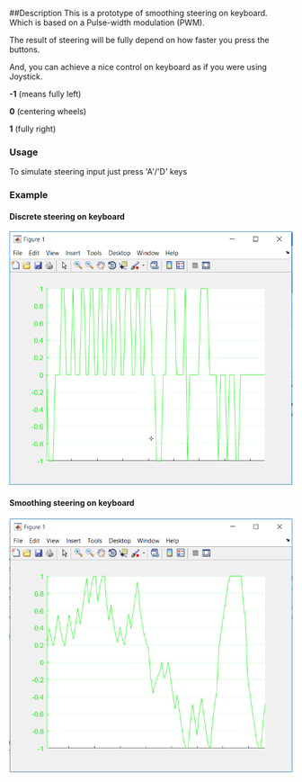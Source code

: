 ##Description
This is a prototype of smoothing steering on keyboard. Which is based on a Pulse-width modulation (PWM).

The result of steering will be fully depend on how faster you press the buttons.

And, you can achieve a nice control on keyboard as if you were using Joystick.

**-1** (means fully left)

**0** (centering wheels)

**1** (fully right)

### Usage
To simulate steering input just press 'A'/'D' keys

### Example
#### Discrete steering on keyboard
![alt text](https://github.com/SC0x1/MATLAB/blob/master/PWM_KeyboardSteeringSmoothing/DiscreteSteering.PNG "Discrete steering")

#### Smoothing steering on keyboard
![alt text](https://github.com/SC0x1/MATLAB/blob/master/PWM_KeyboardSteeringSmoothing/SmoothingSteering.PNG "Smoothing steering")

